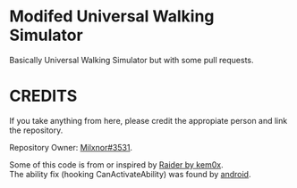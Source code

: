 #  Modifed Universal Walking Simulator
Basically Universal Walking Simulator but with some pull requests.

# CREDITS

If you take anything from here, please credit the appropiate person and link the repository.<br>

Repository Owner: <a href="https://github.com/Milxnor/Universal-Walking-Simulator">Milxnor#3531</a>.

Some of this code is from or inspired by <a href="https://github.com/kem0x/raider3.5">Raider by kem0x</a>.
<br>
The ability fix (hooking CanActivateAbility) was found by <a href="https://github.com/android1337">android</a>.

